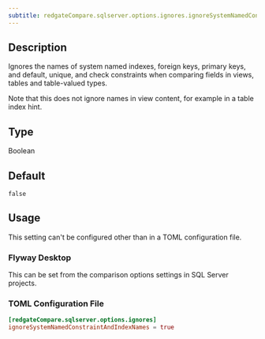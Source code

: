 ```yaml
---
subtitle: redgateCompare.sqlserver.options.ignores.ignoreSystemNamedConstraintAndIndexNames
---
```


## Description

Ignores the names of system named indexes, foreign keys, primary keys, and default, unique, and check constraints when comparing fields in views, tables and table-valued types.

Note that this does not ignore names in view content, for example in a table index hint.

## Type

Boolean

## Default

`false`

## Usage

This setting can't be configured other than in a TOML configuration file.

### Flyway Desktop

This can be set from the comparison options settings in SQL Server projects.

### TOML Configuration File

```toml
[redgateCompare.sqlserver.options.ignores]
ignoreSystemNamedConstraintAndIndexNames = true
```
